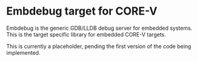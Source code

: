 # Embdebug target for CORE-V

Embdebug is the generic GDB/LLDB debug server for embedded systems.  This is the target specific library for embedded CORE-V targets.

This is currently a placeholder, pending the first version of the code being implemented.
